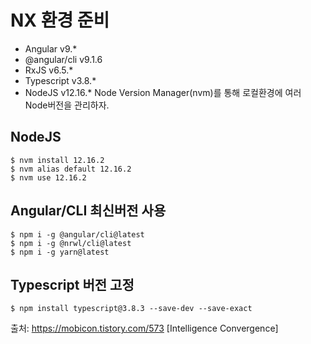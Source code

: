 # NX 환경 준비
- Angular v9.* 
- @angular/cli v9.1.6
- RxJS v6.5.*
- Typescript v3.8.*
- NodeJS v12.16.*
Node Version Manager(nvm)를 통해 로컬환경에 여러 Node버전을 관리하자.

## NodeJS
```
$ nvm install 12.16.2
$ nvm alias default 12.16.2
$ nvm use 12.16.2
```

## Angular/CLI 최신버전 사용
```
$ npm i -g @angular/cli@latest
$ npm i -g @nrwl/cli@latest
$ npm i -g yarn@latest
```

## Typescript 버전 고정
```
$ npm install typescript@3.8.3 --save-dev --save-exact
```

출처: https://mobicon.tistory.com/573 [Intelligence Convergence]
